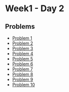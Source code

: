 # Week1 - Day 2

## Problems
- [Problem 1](https://github.com/Harsh-04-h/PIPTP-Prep-2025/blob/fd832cb7ebecdd617b7b37cb5745a18f978f511a/Week1/Day2/Problem2)
- [Problem 2](https://github.com/Harsh-04-h/PIPTP-Prep-2025/blob/2dc6dba11639bd3b19d00c9d2a77ddc760e42bf0/Week1/Day2/Problem2)
- [Problem 3](https://github.com/Harsh-04-h/PIPTP-Prep-2025/blob/main/Week1/Day2/Problem3)
- [Problem 4](https://github.com/Harsh-04-h/PIPTP-Prep-2025/blob/dc77e7150c4c289056e605f9855c0475778ad3d8/Week1/Day2/Problem4)
- [Problem 5]()
- [Problem 6](https://github.com/Harsh-04-h/PIPTP-Prep-2025/blob/fa11651aff3e5aa4c57bbe1665e40c2aa43328b0/Week1/Day2/Problem6)
- [Problem 7](https://github.com/Harsh-04-h/PIPTP-Prep-2025/blob/main/Week1/Day2/Problem7)
- [Problem 8]()
- [Problem 9]()
- [Problem 10](https://github.com/Harsh-04-h/PIPTP-Prep-2025/blob/3aaa1a760426f95cf8472e6f1a05d50acc63f5c4/Week1/Day2/Problem10)
